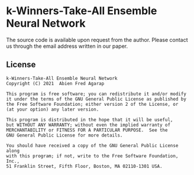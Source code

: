 k-Winners-Take-All Ensemble Neural Network
====

The source code is available upon request from the author. Please contact us through the email address written in our paper.


## License

```
k-Winners-Take-All Ensemble Neural Network
Copyright (C) 2021  Abien Fred Agarap

This program is free software; you can redistribute it and/or modify
it under the terms of the GNU General Public License as published by
the Free Software Foundation; either version 2 of the License, or
(at your option) any later version.

This program is distributed in the hope that it will be useful,
but WITHOUT ANY WARRANTY; without even the implied warranty of
MERCHANTABILITY or FITNESS FOR A PARTICULAR PURPOSE.  See the
GNU General Public License for more details.

You should have received a copy of the GNU General Public License along
with this program; if not, write to the Free Software Foundation, Inc.,
51 Franklin Street, Fifth Floor, Boston, MA 02110-1301 USA.
```
